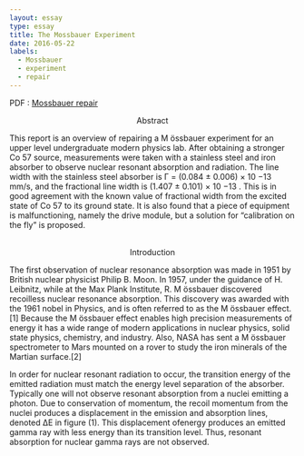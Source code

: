 ```yaml
---
layout: essay
type: essay
title: The Mossbauer Experiment
date: 2016-05-22
labels:
  - Mossbauer
  - experiment
  - repair
---
```


PDF : [Mossbauer repair](mossFinal.pdf "mossFinal PDF")

<p align="center">
Abstract

<p align="justify">

  <p>This report is an overview of repairing a M ̈ossbauer experiment for an upper level undergraduate
modern physics lab. After obtaining a stronger Co 57 source, measurements were taken with a
stainless steel and iron absorber to observe nuclear resonant absorption and radiation. The line
width with the stainless steel absorber is Γ = (0.084 ± 0.006) × 10 −13 mm/s, and the fractional
line width is (1.407 ± 0.101) × 10 −13 . This is in good agreement with the known value of fractional
width from the excited state of Co 57 to its ground state. It is also found that a piece of equipment
is malfunctioning, namely the drive module, but a solution for “calibration on the fly” is proposed.<br>
<br>
<p align="center">
Introduction

<p align="justify">
  <p>The first observation of nuclear resonance absorption was made in 1951 by British nuclear physicist Philip B. Moon. In 1957, under the guidance of H. Leibnitz, while at the Max Plank Institute, R. M ̈ossbauer discovered recoilless nuclear resonance absorption. This discovery was awarded with the 1961 nobel in Physics, and is often referred to as the M ̈ossbauer effect.[1] Because the M ̈ossbauer effect enables high precision measurements of energy it has a wide range of modern applications in nuclear physics, solid state physics, chemistry, and industry. Also, NASA has sent a M ̈ossbauer spectrometer to Mars mounted on a rover to study the iron minerals of the Martian surface.[2] <br>

<p>In order for nuclear resonant radiation to occur, the transition energy of the emitted radiation must match the energy level separation of the absorber. Typically one will not observe resonant absorption from a nuclei emitting a photon. Due to conservation of momentum, the recoil momentum from the nuclei produces a displacement in the emission and absorption lines, denoted ∆E in figure (1). This displacement ofenergy produces an emitted gamma ray with less
energy than its transition level. Thus, resonant absorption for nuclear gamma rays are not observed. <br>
